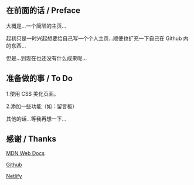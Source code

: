 ## 在前面的话 / Preface

大概是…一个简陋的主页…

起初只是一时兴起想要给自己写一个个人主页…顺便也扩充一下自己在 Github 内的东西…

但是…到现在也还没有什么成果呢…

## 准备做的事 / To Do

1.使用 CSS 美化页面。  

2.添加一些功能（如：留言板）

其他的话…等我再想一下…

## 感谢 / Thanks

[MDN Web Docs](https://developer.mozilla.org/)

[Github](https://github.com/)

[Netlify](https://www.netlify.com/)
